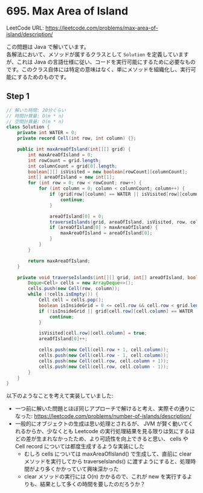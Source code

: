 # 695. Max Area of Island

LeetCode URL: https://leetcode.com/problems/max-area-of-island/description/

この問題は Java で解いています。  
各解法において、メソッドが属するクラスとして `Solution` を定義していますが、これは Java の言語仕様に従い、コードを実行可能にするために必要なものです。このクラス自体には特定の意味はなく、単にメソッドを組織化し、実行可能にするためのものです。

## Step 1

```java
// 解いた時間: 20分ぐらい
// 時間計算量: O(m * n)
// 空間計算量: O(m * n)
class Solution {
    private int WATER = 0;
    private record Cell(int row, int column) {};

    public int maxAreaOfIsland(int[][] grid) {
        int maxAreaOfIsland = 0;
        int rowCount = grid.length;
        int columnCount = grid[0].length;
        boolean[][] isVisited = new boolean[rowCount][columnCount];
        int[] areaOfIsland = new int[1];
        for (int row = 0; row < rowCount; row++) {
            for (int column = 0; column < columnCount; column++) {
                if (grid[row][column] == WATER || isVisited[row][column]) {
                    continue;
                }

                areaOfIsland[0] = 0;
                traverseIslands(grid, areaOfIsland, isVisited, row, column);
                if (areaOfIsland[0] > maxAreaOfIsland) {
                    maxAreaOfIsland = areaOfIsland[0];
                }
            }
        }

        return maxAreaOfIsland;
    }

    private void traverseIslands(int[][] grid, int[] areaOfIsland, boolean[][] isVisited, int row, int column) {
        Deque<Cell> cells = new ArrayDeque<>();
        cells.push(new Cell(row, column));
        while (!cells.isEmpty()) {
            Cell cell = cells.pop();
            boolean isInsideGrid = 0 <= cell.row && cell.row < grid.length && 0 <= cell.column && cell.column < grid[0].length;
            if (!isInsideGrid || grid[cell.row][cell.column] == WATER || isVisited[cell.row][cell.column]) {
                continue;
            }

            isVisited[cell.row][cell.column] = true;
            areaOfIsland[0]++;

            cells.push(new Cell(cell.row + 1, cell.column));
            cells.push(new Cell(cell.row - 1, cell.column));
            cells.push(new Cell(cell.row, cell.column + 1));
            cells.push(new Cell(cell.row, cell.column - 1));
        }
    }
}
```

以下のようなことを考えて実装していました:

- 一つ前に解いた問題とほぼ同じアプローチで解けると考え、実際その通りになった: https://leetcode.com/problems/number-of-islands/description/
- 一般的にオブジェクトの生成は思い処理とされるが、 JVM が賢く動いてくれるからか、少なくとも Leetcode の実行処理結果を見る限りは気にするほどの差が生まれなかったため、より可読性を向上できると思い、 cells や Cell record については都度生成するような実装にした
    - むしろ cells については maxAreaOfIsland() で生成して、直前に clear メソッドを実行してから traverseIslands() に渡すようにすると、処理時間がより多くかかっていて興味深かった
    - clear メソッドの実行には O(n) かかるので、これが new を実行するよりも、結果として多くの時間を要したのだろうか？
